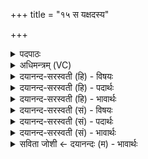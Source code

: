 +++
title = "१५ स यक्षदस्य"

+++
<details><summary>पदपाठः</summary>

सः। य॒क्ष॒त्। अ॒स्य॒। म॒हि॒मान॑म्। अ॒ग्नेः। सः। ई॒म्। म॒न्द्रा। सु॒प्र॒यस॒ इति॑ सुऽप्र॒यसः॑। वसुः॑। चेति॑ष्ठः। व॒सु॒धात॑म॒ इति॑ वसु॒ऽधात॑मः। च॒। १५।
</details>

<details><summary>अधिमन्त्रम् (VC)</summary>

- वायुर्देवता
- अग्निर्ऋषिः
- स्वराडुष्णिक्
- ऋषभः
</details>

<details><summary>दयानन्द-सरस्वती (हि) - विषयः</summary>

फिर उसी विषय को अगले मन्त्र में कहा है ॥
</details>

<details><summary>दयानन्द-सरस्वती (हि) - पदार्थः</summary>

पदार्थान्वयभाषाः -  (सः) वह पूर्वोक्त विद्वान् मनुष्य (सुप्रयसः) प्रीतिकारक सुन्दर अन्नादि के हेतु (अस्य) इस (अग्नेः) अग्नि के (महिमानम्) बड़प्पन को (यक्षत्) सम्यक् प्राप्त हो तथा (सः) वह (वसुः) निवास का हेतु (चेतिष्ठः) अतिशय कर जाननेवाला (च) और (वसुधातमः) अत्यन्त धनों को धारण करनेवाला हुआ (ईम्) जल तथा (मन्द्रा) आनन्ददायक होमने योग्य पदार्थों को प्राप्त होवे ॥१५ ॥
</details>

<details><summary>दयानन्द-सरस्वती (हि) - भावार्थः</summary>

भावार्थभाषाः -  जो पुरुष इस प्रकार अग्नि के बड़प्पन को जाने, सो अतिधनी होवे ॥१५ ॥
</details>

<details><summary>दयानन्द-सरस्वती (सं) - विषयः</summary>

पुनस्तमेव विषयमाह ॥
</details>

<details><summary>दयानन्द-सरस्वती (सं) - पदार्थः</summary>

पदार्थान्वयभाषाः -  स मनुष्यः सुप्रयसोऽस्याग्नेर्महिमानं यक्षत्, स वसुश्चेतिष्ठो वसुधातमश्च सन्नीं मन्द्रा यक्षत् ॥१५ ॥
</details>

<details><summary>दयानन्द-सरस्वती (सं) - भावार्थः</summary>

भावार्थभाषाः -  य इत्थमग्नेर्महत्त्वं विजानीयात्, सोऽतिधनी स्यात् ॥१५ ॥
</details>

<details><summary>सविता जोशी ← दयानन्दः (म) - भावार्थः</summary>

भावार्थभाषाः -  जे पुरुष अग्नीचे महत्त्व जाणतात ते धनवान होतात.
</details>